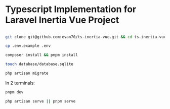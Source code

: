 # Typescript Implementation for Laravel Inertia Vue Project

##

```bash
git clone git@github.com:evan70/ts-inertia-vue.git && cd ts-inertia-vue
```

```bash
cp .env.example .env
```

```bash
composer install && pnpm install
```

```bash
touch database/database.sqlite
```

```bash
php artisan migrate
```

In 2 terminals:

```bash
pnpm dev
```

```bash
php artisan serve || pnpm serve
```
